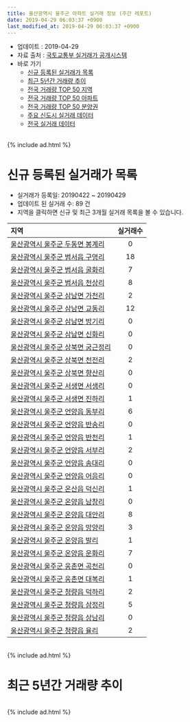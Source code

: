 ```yaml
---
title: 울산광역시 울주군 아파트 실거래 정보 (주간 레포트)
date: 2019-04-29 06:03:37 +0900
last_modified_at: 2019-04-29 06:03:37 +0900
---
```


* 업데이트 : 2019-04-29
* 자료 출처 : [국토교통부 실거래가 공개시스템](http://rt.molit.go.kr)
* 바로 가기
    * [신규 등록된 실거래가 목록](#신규-등록된-실거래가-목록)
    * [최근 5년간 거래량 추이](#최근-5년간-거래량-추이)
    * [전국 거래량 TOP 50 지역](https://inasie.github.io/apt-trade-info/최근-3개월-전국에서-가장-거래가-많이-발생한-지역)
    * [전국 거래량 TOP 50 아파트](https://inasie.github.io/apt-trade-info/최근-3개월-전국에서-가장-거래가-많이-발생한-아파트)
    * [전국 거래량 TOP 50 분양권](https://inasie.github.io/apt-trade-info/최근-3개월-전국에서-가장-거래가-많이-발생한-분양권)
    * [주요 신도시 실거래 데이터](https://inasie.github.io/apt-trade-info/주요-신도시)
    * [전국 실거래 데이터](https://inasie.github.io/apt-trade-info/전국)

<br>
{% include ad.html %}
<br>

# 신규 등록된 실거래가 목록
* 실거래가 등록일: 20190422 ~ 20190429
* 업데이트 된 실거래 수: 89 건
* 지역을 클릭하면 신규 및 최근 3개월 실거래 목록을 볼 수 있습니다.


|지역|실거래수|
|:---|:---:|
|[울산광역시 울주군 두동면 봉계리](https://inasie.github.io/apt-trade-info/울산광역시-울주군-두동면-봉계리)|0|
|[울산광역시 울주군 범서읍 구영리](https://inasie.github.io/apt-trade-info/울산광역시-울주군-범서읍-구영리)|18|
|[울산광역시 울주군 범서읍 굴화리](https://inasie.github.io/apt-trade-info/울산광역시-울주군-범서읍-굴화리)|7|
|[울산광역시 울주군 범서읍 천상리](https://inasie.github.io/apt-trade-info/울산광역시-울주군-범서읍-천상리)|8|
|[울산광역시 울주군 삼남면 가천리](https://inasie.github.io/apt-trade-info/울산광역시-울주군-삼남면-가천리)|2|
|[울산광역시 울주군 삼남면 교동리](https://inasie.github.io/apt-trade-info/울산광역시-울주군-삼남면-교동리)|12|
|[울산광역시 울주군 삼남면 방기리](https://inasie.github.io/apt-trade-info/울산광역시-울주군-삼남면-방기리)|0|
|[울산광역시 울주군 삼남면 신화리](https://inasie.github.io/apt-trade-info/울산광역시-울주군-삼남면-신화리)|0|
|[울산광역시 울주군 상북면 궁근정리](https://inasie.github.io/apt-trade-info/울산광역시-울주군-상북면-궁근정리)|0|
|[울산광역시 울주군 상북면 천전리](https://inasie.github.io/apt-trade-info/울산광역시-울주군-상북면-천전리)|2|
|[울산광역시 울주군 상북면 향산리](https://inasie.github.io/apt-trade-info/울산광역시-울주군-상북면-향산리)|0|
|[울산광역시 울주군 서생면 서생리](https://inasie.github.io/apt-trade-info/울산광역시-울주군-서생면-서생리)|0|
|[울산광역시 울주군 서생면 진하리](https://inasie.github.io/apt-trade-info/울산광역시-울주군-서생면-진하리)|1|
|[울산광역시 울주군 언양읍 동부리](https://inasie.github.io/apt-trade-info/울산광역시-울주군-언양읍-동부리)|6|
|[울산광역시 울주군 언양읍 반송리](https://inasie.github.io/apt-trade-info/울산광역시-울주군-언양읍-반송리)|0|
|[울산광역시 울주군 언양읍 반천리](https://inasie.github.io/apt-trade-info/울산광역시-울주군-언양읍-반천리)|1|
|[울산광역시 울주군 언양읍 서부리](https://inasie.github.io/apt-trade-info/울산광역시-울주군-언양읍-서부리)|2|
|[울산광역시 울주군 언양읍 송대리](https://inasie.github.io/apt-trade-info/울산광역시-울주군-언양읍-송대리)|0|
|[울산광역시 울주군 언양읍 어음리](https://inasie.github.io/apt-trade-info/울산광역시-울주군-언양읍-어음리)|0|
|[울산광역시 울주군 온산읍 덕신리](https://inasie.github.io/apt-trade-info/울산광역시-울주군-온산읍-덕신리)|1|
|[울산광역시 울주군 온양읍 남창리](https://inasie.github.io/apt-trade-info/울산광역시-울주군-온양읍-남창리)|0|
|[울산광역시 울주군 온양읍 대안리](https://inasie.github.io/apt-trade-info/울산광역시-울주군-온양읍-대안리)|8|
|[울산광역시 울주군 온양읍 망양리](https://inasie.github.io/apt-trade-info/울산광역시-울주군-온양읍-망양리)|3|
|[울산광역시 울주군 온양읍 발리](https://inasie.github.io/apt-trade-info/울산광역시-울주군-온양읍-발리)|1|
|[울산광역시 울주군 온양읍 운화리](https://inasie.github.io/apt-trade-info/울산광역시-울주군-온양읍-운화리)|7|
|[울산광역시 울주군 웅촌면 곡천리](https://inasie.github.io/apt-trade-info/울산광역시-울주군-웅촌면-곡천리)|0|
|[울산광역시 울주군 웅촌면 대복리](https://inasie.github.io/apt-trade-info/울산광역시-울주군-웅촌면-대복리)|1|
|[울산광역시 울주군 청량읍 덕하리](https://inasie.github.io/apt-trade-info/울산광역시-울주군-청량읍-덕하리)|2|
|[울산광역시 울주군 청량읍 삼정리](https://inasie.github.io/apt-trade-info/울산광역시-울주군-청량읍-삼정리)|5|
|[울산광역시 울주군 청량읍 상남리](https://inasie.github.io/apt-trade-info/울산광역시-울주군-청량읍-상남리)|0|
|[울산광역시 울주군 청량읍 율리](https://inasie.github.io/apt-trade-info/울산광역시-울주군-청량읍-율리)|2|


<br>
{% include ad.html %}
<br>

# 최근 5년간 거래량 추이


<div style="width:100%;">
    <canvas id="deal_progress" height="200"></canvas>
</div>

<script>
new Chart(document.getElementById("deal_progress"), {
    type: 'line',
    data: {
        labels: ['201404','201405','201406','201407','201408','201409','201410','201411','201412','201501','201502','201503','201504','201505','201506','201507','201508','201509','201510','201511','201512','201601','201602','201603','201604','201605','201606','201607','201608','201609','201610','201611','201612','201701','201702','201703','201704','201705','201706','201707','201708','201709','201710','201711','201712','201801','201802','201803','201804','201805','201806','201807','201808','201809','201810','201811','201812','201901','201902','201903','201904'],
        datasets: [{
            label: '매매',
            pointRadius: 1,
            data: [344, 331, 466, 453, 360, 413, 439, 417, 314, 429, 315, 440, 426, 404, 420, 390, 332, 339, 374, 300, 220, 183, 212, 295, 262, 208, 206, 203, 212, 196, 277, 232, 195, 155, 179, 231, 185, 193, 183, 201, 180, 225, 170, 167, 127, 216, 186, 241, 181, 215, 174, 127, 148, 154, 162, 142, 146, 215, 176, 199, 85],
            borderColor: "rgba(255, 201, 14, 1)",
            backgroundColor: "rgba(255, 201, 14, 0.5)",
            fill: false,
            lineTension: 0
        },{
            label: '전월세',
            pointRadius: 1,
            data: [156, 142, 133, 150, 84, 155, 148, 158, 131, 153, 105, 181, 143, 153, 170, 206, 150, 159, 201, 157, 172, 161, 130, 171, 128, 134, 121, 115, 117, 103, 154, 110, 101, 116, 122, 128, 115, 183, 124, 126, 135, 128, 150, 140, 131, 156, 126, 164, 164, 150, 158, 164, 176, 143, 160, 99, 100, 144, 130, 139, 60],
            borderColor: "rgba(0, 141, 185, 1)",
            backgroundColor: "rgba(0, 141, 185, 0.5)",
            fill: false,
            lineTension: 0
        }
        ]
    },
    options: {
        responsive: true,
        title: {
            display: false
        },
        tooltips: {
            mode: 'index',
            intersect: false
        },
        hover: {
            mode: 'nearest',
            intersect: true
        },
        scales: {
            xAxes: [{
                display: true,
                scaleLabel: {
                    display: true,
                    labelString: '년/월'
                }
            }],
            yAxes: [{
                display: true,
                ticks: {
                    suggestedMin: 0,
                },
                scaleLabel: {
                    display: true,
                    labelString: '실거래 수'
                }
            }]
        }
    }
});

</script>


<br>
{% include ad.html %}
<br>

